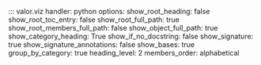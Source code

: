 ::: valor.viz
    handler: python
    options:
        show_root_heading: false
        show_root_toc_entry: false
        show_root_full_path: true
        show_root_members_full_path: false
        show_object_full_path: true
        show_category_heading: True
        show_if_no_docstring: false
        show_signature: true
        show_signature_annotations: false
        show_bases: true
        group_by_category: true
        heading_level: 2
        members_order: alphabetical
